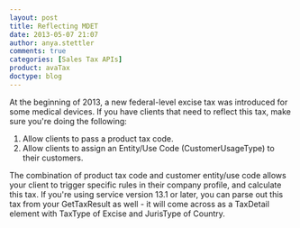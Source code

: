 ```yaml
---
layout: post
title: Reflecting MDET
date: 2013-05-07 21:07
author: anya.stettler
comments: true
categories: [Sales Tax APIs]
product: avaTax
doctype: blog
---
```

At the beginning of 2013, a new federal-level excise tax was introduced for some medical devices. If you have clients that need to reflect this tax, make sure you're doing the following:

<ol>
<li>Allow clients to pass a product tax code.</li>
<li>Allow clients to assign an Entity/Use Code (CustomerUsageType) to their customers.</li>
</ol>

The combination of product tax code and customer entity/use code allows your client to trigger specific rules in their company profile, and calculate this tax. If you're using service version 13.1 or later, you can parse out this tax from your GetTaxResult as well - it will come across as a TaxDetail element with TaxType of Excise and JurisType of Country.
